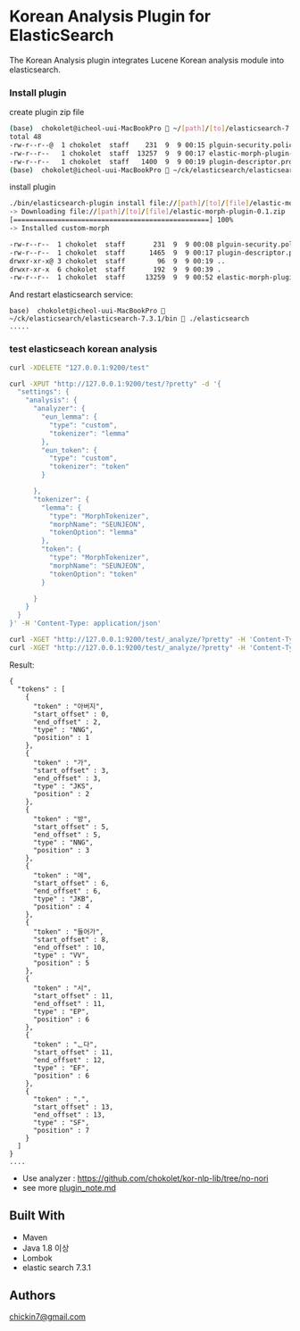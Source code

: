 Korean Analysis Plugin for ElasticSearch
==================================

The Korean Analysis plugin integrates Lucene Korean analysis module into elasticsearch.

### Install plugin

create plugin zip file

```bash
(base)  chokolet@icheol-uui-MacBookPro  ~/[path]/[to]/elasticsearch-7.3.1/zipfiles  ls -altr
total 48
-rw-r--r--@  1 chokolet  staff    231  9  9 00:15 plguin-security.policy
-rw-r--r--   1 chokolet  staff  13257  9  9 00:17 elastic-morph-plugin-0.1.jar
-rw-r--r--   1 chokolet  staff   1400  9  9 00:19 plugin-descriptor.properties
(base)  chokolet@icheol-uui-MacBookPro  ~/ck/elasticsearch/elasticsearch-7.3.1/zipfiles  zip elastic-morph-plugin-0.1.zip ./*
```

install plugin
```bash
./bin/elasticsearch-plugin install file://[path]/[to]/[file]/elastic-morph-plugin-0.1.zip
-> Downloading file://[path]/[to]/[file]/elastic-morph-plugin-0.1.zip
[=================================================] 100%
-> Installed custom-morph

-rw-r--r--  1 chokolet  staff       231  9  9 00:08 plguin-security.policy
-rw-r--r--  1 chokolet  staff      1465  9  9 00:17 plugin-descriptor.properties
drwxr-xr-x@ 3 chokolet  staff        96  9  9 00:19 ..
drwxr-xr-x  6 chokolet  staff       192  9  9 00:39 .
-rw-r--r--  1 chokolet  staff     13259  9  9 00:52 elastic-morph-plugin-0.1.jar

```

And restart elasticsearch service:
```
base)  chokolet@icheol-uui-MacBookPro  ~/ck/elasticsearch/elasticsearch-7.3.1/bin  ./elasticsearch
.....

```

### test elasticseach korean analysis

```bash
curl -XDELETE "127.0.0.1:9200/test"

curl -XPUT "http://127.0.0.1:9200/test/?pretty" -d '{
  "settings": {
    "analysis": {
      "analyzer": {
        "eun_lemma": {
          "type": "custom",
          "tokenizer": "lemma"
        },
        "eun_token": {
          "type": "custom",
          "tokenizer": "token"
        }

      },
      "tokenizer": {
        "lemma": {
          "type": "MorphTokenizer",
          "morphName": "SEUNJEON",
          "tokenOption": "lemma"
        },
        "token": {
          "type": "MorphTokenizer",
          "morphName": "SEUNJEON",
          "tokenOption": "token"
        }

      }
    }
  }
}' -H 'Content-Type: application/json'

curl -XGET "http://127.0.0.1:9200/test/_analyze/?pretty" -H 'Content-Type: application/json' -d '{ "analyzer": "eun_lemma", "text": "아버지가 방에 들어가신다." }'
curl -XGET "http://127.0.0.1:9200/test/_analyze/?pretty" -H 'Content-Type: application/json' -d '{ "analyzer": "eun_token", "text": "아버지가 방에 들어가신다." }'
```



Result:

```
{
  "tokens" : [
    {
      "token" : "아버지",
      "start_offset" : 0,
      "end_offset" : 2,
      "type" : "NNG",
      "position" : 1
    },
    {
      "token" : "가",
      "start_offset" : 3,
      "end_offset" : 3,
      "type" : "JKS",
      "position" : 2
    },
    {
      "token" : "방",
      "start_offset" : 5,
      "end_offset" : 5,
      "type" : "NNG",
      "position" : 3
    },
    {
      "token" : "에",
      "start_offset" : 6,
      "end_offset" : 6,
      "type" : "JKB",
      "position" : 4
    },
    {
      "token" : "들어가",
      "start_offset" : 8,
      "end_offset" : 10,
      "type" : "VV",
      "position" : 5
    },
    {
      "token" : "시",
      "start_offset" : 11,
      "end_offset" : 11,
      "type" : "EP",
      "position" : 6
    },
    {
      "token" : "ᆫ다",
      "start_offset" : 11,
      "end_offset" : 12,
      "type" : "EF",
      "position" : 6
    },
    {
      "token" : ".",
      "start_offset" : 13,
      "end_offset" : 13,
      "type" : "SF",
      "position" : 7
    }
  ]
}
....
```



- Use analyzer : https://github.com/chokolet/kor-nlp-lib/tree/no-nori
- see more [plugin_note.md](./plugin_note.md)




## Built With

- Maven 
- Java 1.8 이상
- Lombok
- elastic search 7.3.1




## Authors

chickin7@gmail.com